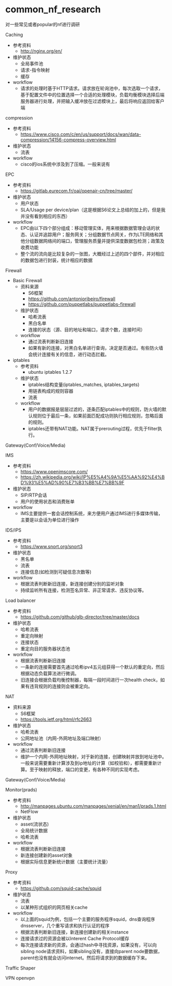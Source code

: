 # common_nf_research

对一些常见或者popular的nf进行调研

Caching
- 参考资料
    - http://nginx.org/en/
- 维护状态
    - 全局事件池
    - 请求-指令映射
    - 缓存
- workflow
    - 请求的处理时基于HTTP请求。请求放在轮询池中，每次选取一个请求，基于配置文件中的位置选择一个合适的处理模块，负载均衡模块选择后端服务器进行处理，并把输入缓冲放在过滤模块上，最后将响应返回给客户端

compression
- 参考资料
    - https://www.cisco.com/c/en/us/support/docs/wan/data-compression/14156-compress-overview.html
- 维护状态
    - 流表
- workflow
    - cisco的ios系统中涉及到了压缩。一般来说有

EPC
- 参考资料
    - https://gitlab.eurecom.fr/oai/openair-cn/tree/master/
- 维护状态
    - 用户状态
    - SLA/Usage per device/plan（这是根据S6论文上总结的加上的，但是我并没有看到相应的东西）
- workflow
    - EPC由以下四个部分组成：移动管理实体，用来根据数据管理会话的状态、认证并追踪用户；服务网关；分组数据节点网关，作为LTE网络和其他分组数据网络间的端口，管理服务质量并提供深度数据包检测；政策及收费功能
    - 整个流的流向是比较复杂的一张图，大概经过上述的四个部件，并对相应的数据包进行封装，统计相应的数据

Firewall
- Basic Firewall
    - 资料来源
        - S6框架
        - https://github.com/antonioribeiro/firewall
        - https://github.com/puppetlabs/puppetlabs-firewall
    - 维护状态
        - 哈希流表
        - 黑白名单
        - 连接的状态（源、目的地址和端口，请求个数，连接时间）
    - workflow
        - 通过流表判断新旧连接
        - 如果有新的连接，对黑白名单进行查询，决定是否通过。有些防火墙会统计连接有关的信息，进行动态拦截。
- iptables
    - 参考资料
        - ubuntu iptables 1.2.7
    - 维护状态
        - iptables结构变量(iptables_matches, iptables_targets)
        - 用链表构成的规则容器
        - 流表
    - workflow
        - 用户的数据报是层层过滤的，逐条匹配iptables中的规则，防火墙的默认规则位于最后一条，如果前面匹配成功则执行相应规则，忽略后面的规则。
        - iptables还带有NAT功能。NAT属于prerouting过程，优先于filter执行。

Gateway(Conf/Voice/Media)

IMS
- 参考资料
    - https://www.openimscore.com/
    - https://zh.wikipedia.org/wiki/IP%E5%A4%9A%E5%AA%92%E4%BD%93%E5%AD%90%E7%B3%BB%E7%BB%9F
- 维护状态
    - SIP/RTP会话
    - 用户的使用状态和消费账单
- workflow
    - IMS主要提供一套会话控制系统，来方便用户通过IMS进行多媒体传输，主要是以会话为单位进行操作

IDS/IPS
- 参考资料
    - https://www.snort.org/snort3
- 维护状态
    - 黑名单
    - 流表
    - 连接信息(如检测到可疑信息次数等)
- workflow
    - 根据流表判断新旧连接，新连接创建分别的监听对象
    - 持续监听所有连接，检测签名异常、非正常请求、违反协议等。

Load balancer
- 参考资料
    - https://github.com/github/glb-director/tree/master/docs
- 维护状态
    - 哈希流表
    - 重定向映射
    - 连接状态
    - 重定向目的服务器状态池
- workflow
    - 根据流表判断新旧连接
    - 一条新的连接需要首先通过哈希ipv4五元组获得一个默认的重定向，然后根据动态负载算法进行微调。
    - 旧连接会根据负载均衡控制器，每隔一段时间进行一次health check，如果有违背规则的连接则会被重定向。

NAT
- 资料来源
    - S6框架
    - https://tools.ietf.org/html/rfc2663
- 维护状态
    - 哈希流表
    - 公网地址池（内网-外网地址及端口映射）
- workflow
    - 通过流表判断新旧连接
    - 维护一个内网-外网地址映射，对于新的连接，创建映射并放到地址池中。一般来说需要重新计算涉及到ip地址的计算（如校验和），都需要重新计算。至于映射的释放，端口的变更，有各种不同的实现考虑。

Gateway(Conf/Voice/Media)

Monitor(prads)
- 参考资料
    - http://manpages.ubuntu.com/manpages/xenial/en/man1/prads.1.html
    - NetFlow
- 维护状态
    - asset(流状态)
    - 全局统计数据
    - 哈希流表
- workflow
    - 根据流表判断新旧连接
    - 新连接创建新的asset对象
    - 根据实际信息更新统计数据（主要统计流量）

Proxy
- 参考资料
    - https://github.com/squid-cache/squid
- 维护状态
    - 流表
    - 以某种形式组织的网页相关cache
- workflow
    - 以上面的squid为例，包括一个主要的服务程序squid，dns查询程序dnsserver，几个重写请求和执行认证的程序
    - 根据流表判断新旧连接，新连接创建新的相关instance
    - 连接请求过的资源会被以Interent Cache Protocol缓存
    - 每次连接请求新的资源，会通过hash中寻找资源，如果没有，可以向sibling node请求资料，如果sibling没有，直接向parent node要数据，parent也没有就会访问internet。然后将请求到的数据缓存下来。

Traffic Shaper

VPN
openvpn

